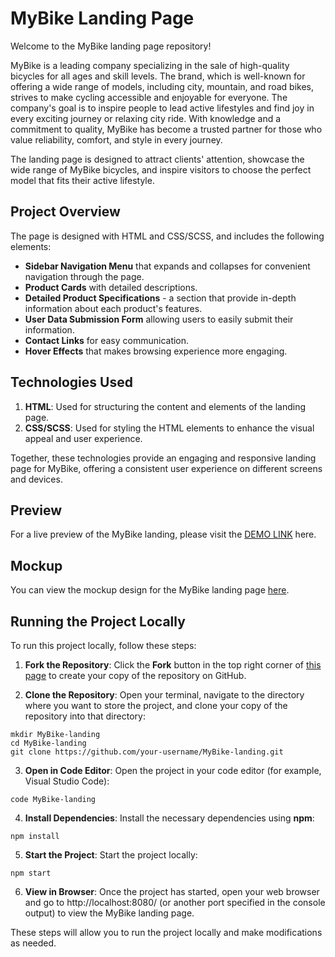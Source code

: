 # MyBike Landing Page

Welcome to the MyBike landing page repository!

MyBike is a leading company specializing in the sale of high-quality bicycles for all ages and skill levels. The brand, which is well-known for offering a wide range of models, including city, mountain, and road bikes, strives to make cycling accessible and enjoyable for everyone. The company's goal is to inspire people to lead active lifestyles and find joy in every exciting journey or relaxing city ride. With knowledge and a commitment to quality, MyBike has become a trusted partner for those who value reliability, comfort, and style in every journey.

The landing page is designed to attract clients' attention, showcase the wide range of MyBike bicycles, and inspire visitors to choose the perfect model that fits their active lifestyle.

## Project Overview

The page is designed with HTML and CSS/SCSS, and includes the following elements:

- **Sidebar Navigation Menu** that expands and collapses for convenient navigation through the page.
- **Product Cards** with detailed descriptions.
- **Detailed Product Specifications** - a section that provide in-depth information about each product's features.
- **User Data Submission Form** allowing users to easily submit their information.
- **Contact Links** for easy communication.
- **Hover Effects** that makes browsing experience more engaging.

## Technologies Used

1. **HTML**: Used for structuring the content and elements of the landing page.
2. **CSS/SCSS**: Used for styling the HTML elements to enhance the visual appeal and user experience.

Together, these technologies provide an engaging and responsive landing page for MyBike, offering a consistent user experience on different screens and devices.

## Preview

For a live preview of the MyBike landing, please visit the [DEMO LINK](https://yuriiyepikhov.github.io/MyBike-landing/) here.

## Mockup

You can view the mockup design for the MyBike landing page [here](https://www.figma.com/file/NZQAIydtHo5QkINyGLHNcq/BIKE-New-Version?node-id=0%3A1).

## Running the Project Locally

To run this project locally, follow these steps:

1. **Fork the Repository**: Click the **Fork** button in the top right corner of [this page](https://github.com/yuriiyepikhov/MyBike-landing) to create your copy of the repository on GitHub.

2. **Clone the Repository**: Open your terminal, navigate to the directory where you want to store the project, and clone your copy of the repository into that directory:

```
mkdir MyBike-landing
cd MyBike-landing
git clone https://github.com/your-username/MyBike-landing.git
```

3. **Open in Code Editor**: Open the project in your code editor (for example, Visual Studio Code):

```
code MyBike-landing
```

4. **Install Dependencies**: Install the necessary dependencies using **npm**:

```
npm install
```

5. **Start the Project**: Start the project locally:

```
npm start
```

6. **View in Browser**: Once the project has started, open your web browser and go to http://localhost:8080/ (or another port specified in the console output) to view the MyBike landing page.

These steps will allow you to run the project locally and make modifications as needed.
